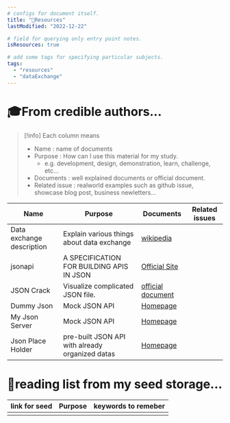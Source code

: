 ```yaml
---
# configs for document itself.
title: "🚚Resources"
lastModified: "2022-12-22"

# field for querying only entry point notes.
isResources: true

# add some tags for specifying particular subjects.
tags:
  - "resources"
  - "dataExchange"
---
```

# 🎓From credible authors...
> [!info] Each column means
> - Name : name of documents
> - Purpose : How can I use this material for my study.
> 	- e.g. development, design, demonstration, learn, challenge, etc...
> - Documents : well explained documents or official document.
> - Related issue : realworld examples such as github issue, showcase blog post, business newletters...

| Name                      | Purpose                                         | Documents                                                | Related issues |
| ------------------------- | ----------------------------------------------- | -------------------------------------------------------- | -------------- |
| Data exchange description | Explain various things about data exchange      | [wikipedia](https://en.wikipedia.org/wiki/Data_exchange) |                |
| jsonapi                   | A SPECIFICATION FOR BUILDING APIS IN JSON                                   | [Official Site](https://jsonapi.org/)                                                         |                |
| JSON Crack                | Visualize complicated JSON file.                | [official document](https://jsoncrack.com/editor)        |                |
| Dummy Json                | Mock JSON API                                   | [Homepage](https://dummyjson.com/)                       |                |
| My Json Server            | Mock JSON API                                   | [Homepage](https://my-json-server.typicode.com/)         |                |
| Json Place Holder         | pre-built JSON API with already organized datas | [Homepage](https://jsonplaceholder.typicode.com/)        |                |

# 🌱reading list from my seed storage...
| link for seed | Purpose | keywords to remeber |
| ------------- | ------- | ----------------- |
|               |         |                   |

